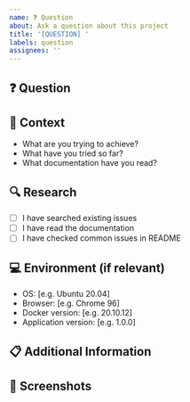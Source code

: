 ```yaml
---
name: ❓ Question
about: Ask a question about this project
title: '[QUESTION] '
labels: question
assignees: ''
---
```


## ❓ Question
<!-- Write your question here. Be as specific as possible -->

## 📝 Context
<!-- Provide any relevant context about your question -->
- What are you trying to achieve?
- What have you tried so far?
- What documentation have you read?

## 🔍 Research
<!-- What research have you done? -->
- [ ] I have searched existing issues
- [ ] I have read the documentation
- [ ] I have checked common issues in README

## 💻 Environment (if relevant)
- OS: [e.g. Ubuntu 20.04]
- Browser: [e.g. Chrome 96]
- Docker version: [e.g. 20.10.12]
- Application version: [e.g. 1.0.0]

## 📋 Additional Information
<!-- Add any other context or information that might help us answer your question -->

## 📸 Screenshots
<!-- If applicable, add screenshots to help explain your question --> 